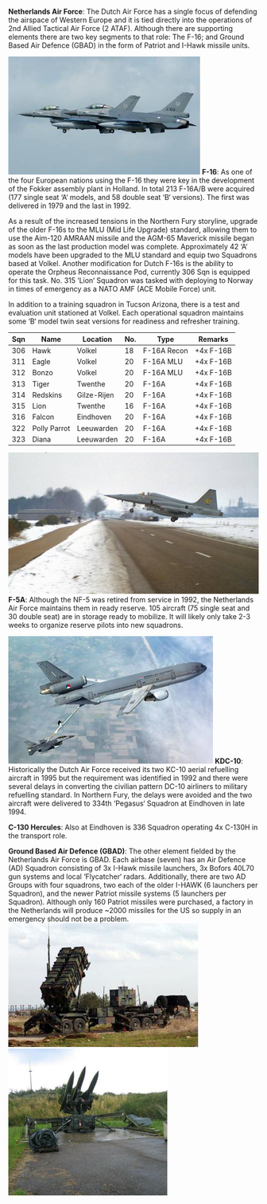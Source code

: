 **Netherlands Air Force**: The Dutch Air Force has a single focus of defending the airspace of Western Europe and it is tied directly into the operations of 2nd Allied Tactical Air Force (2 ATAF). Although there are supporting elements there are two key segments to that role: The F-16; and Ground Based Air Defence (GBAD) in the form of Patriot and I-Hawk missile units.

![](/assets/images/nato/nl/af/image001.jpg) **F-16**: As one of the four European nations using the F-16 they were key in the development of the Fokker assembly plant in Holland. In total 213 F-16A/B were acquired (177 single seat ‘A‘ models, and 58 double seat ‘B‘ versions). The first was delivered in 1979 and the last in 1992.

As a result of the increased tensions in the Northern Fury storyline, upgrade of the older F-16s to the MLU (Mid Life Upgrade) standard, allowing them to use the Aim-120 AMRAAN missile and the AGM-65 Maverick missile began as soon as the last production model was complete. Approximately 42 ‘A‘ models have been upgraded to the MLU standard and equip two Squadrons based at Volkel. Another modification for Dutch F-16s is the ability to operate the Orpheus Reconnaissance Pod, currently 306 Sqn is equipped for this task. No. 315 ‘Lion‘ Squadron was tasked with deploying to Norway in times of emergency as a NATO AMF (ACE Mobile Force) unit.

In addition to a training squadron in Tucson Arizona, there is a test and evaluation unit stationed at Volkel. Each operational squadron maintains some ‘B‘ model twin seat versions for readiness and refresher training.

| Sqn | Name         | Location    | No. | Type        | Remarks   |
| --- | ------------ | ----------- | --- | ----------- | --------- |
| 306 | Hawk         | Volkel      | 18  | F-16A Recon | +4x F-16B |
| 311 | Eagle        | Volkel      | 20  | F-16A MLU   | +4x F-16B |
| 312 | Bonzo        | Volkel      | 20  | F-16A MLU   | +4x F-16B |
| 313 | Tiger        | Twenthe     | 20  | F-16A       | +4x F-16B |
| 314 | Redskins     | Gilze-Rijen | 20  | F-16A       | +4x F-16B |
| 315 | Lion         | Twenthe     | 16  | F-16A       | +4x F-16B |
| 316 | Falcon       | Eindhoven   | 20  | F-16A       | +4x F-16B |
| 322 | Polly Parrot | Leeuwarden  | 20  | F-16A       | +4x F-16B |
| 323 | Diana        | Leeuwarden  | 20  | F-16A       | +4x F-16B |

![](/assets/images/nato/nl/af/image002.jpg) **F-5A**: Although the NF-5 was retired from service in 1992, the Netherlands Air Force maintains them in ready reserve. 105 aircraft (75 single seat and 30 double seat) are in storage ready to mobilize. It will likely only take 2-3 weeks to organize reserve pilots into new squadrons.

![](/assets/images/nato/nl/af/image003.jpg) **KDC-10**: Historically the Dutch Air Force received its two KC-10 aerial refuelling aircraft in 1995 but the requirement was identified in 1992 and there were several delays in converting the civilian pattern DC-10 airliners to military refuelling standard. In Northern Fury, the delays were avoided and the two aircraft were delivered to 334th ‘Pegasus‘ Squadron at Eindhoven in late 1994.

**C-130 Hercules**: Also at Eindhoven is 336 Squadron operating 4x C-130H in the transport role.

**Ground Based Air Defence (GBAD)**: The other element fielded by the Netherlands Air Force is GBAD. Each airbase (seven) has an Air Defence (AD) Squadron consisting of 3x I-Hawk missile launchers, 3x Bofors 40L70 gun systems and local ‘Flycatcher‘ radars. Additionally, there are two AD Groups with four squadrons, two each of the older I-HAWK (6 launchers per Squadron), and the newer Patriot missile systems (5 launchers per Squadron). Although only 160 Patriot missiles were purchased, a factory in the Netherlands will produce ~2000 missiles for the US so supply in an emergency should not be a problem. ![](/assets/images/nato/nl/af/image005.jpg) ![](/assets/images/nato/nl/af/image006.jpg)
